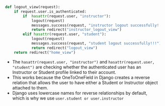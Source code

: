 ```py
def logout_view(request):
    if request.user.is_authenticated:
        if  hasattr(request.user, "instructor"):
            logout(request)
            messages.success(request, "instructor logout successfully!!!")
            return redirect("instructor_logout_view")
        elif hasattr(request.user, "student"):
            logout(request)
            messages.success(request, "student logout successfully!!!")
            return redirect("logout_view")
    return redirect("home_view")
```

- The `hasattr(request.user, "instructor")` and `hasattr(request.user, "student")` are checking whether the authenticated user has an Instructor or Student profile linked to their account.
- This works because the OneToOneField in Django creates a reverse relation that allows the user to have either a Student or Instructor object attached to them.
- Django uses lowercase names for reverse relationships by default, which is why we use `user.student or user.instructor`
